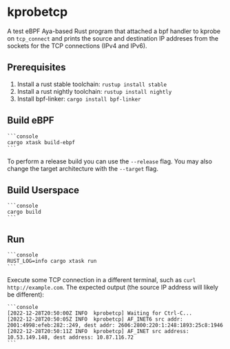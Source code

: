 # kprobetcp

A test eBPF Aya-based Rust program that attached a bpf handler to kprobe on
`tcp_connect` and prints the source and destination IP addreses from the
sockets for the TCP connections (IPv4 and IPv6).

## Prerequisites

1. Install a rust stable toolchain: `rustup install stable`
1. Install a rust nightly toolchain: `rustup install nightly`
1. Install bpf-linker: `cargo install bpf-linker`

## Build eBPF

    ```console
    cargo xtask build-ebpf
    ```

To perform a release build you can use the `--release` flag.
You may also change the target architecture with the `--target` flag.

## Build Userspace

    ```console
    cargo build
    ```

## Run

    ```console
    RUST_LOG=info cargo xtask run
    ```

Execute some TCP connection in a different terminal, such as
`curl http://example.com`. The expected output (the source IP address will
likely be different):

<!-- markdownlint-disable MD013 -->

    ```console
    [2022-12-28T20:50:00Z INFO  kprobetcp] Waiting for Ctrl-C...
    [2022-12-28T20:50:05Z INFO  kprobetcp] AF_INET6 src addr: 2001:4998:efeb:282::249, dest addr: 2606:2800:220:1:248:1893:25c8:1946
    [2022-12-28T20:50:11Z INFO  kprobetcp] AF_INET src address: 10.53.149.148, dest address: 10.87.116.72
    ```

<!-- markdownlint-enable MD013 -->
